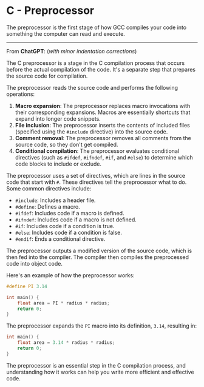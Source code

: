 # C - Preprocessor

The preprocessor is the first stage of how GCC compiles your code into something the computer can read and execute.

-----------

From **ChatGPT**: (*with minor indentation corrections*)

The C preprocessor is a stage in the C compilation process that occurs before the actual compilation of the code. It's a separate step that prepares the source code for compilation.

The preprocessor reads the source code and performs the following operations:

1. **Macro expansion**: The preprocessor replaces macro invocations with their corresponding expansions. Macros are essentially shortcuts that expand into longer code snippets.
2. **File inclusion**: The preprocessor inserts the contents of included files (specified using the `#include` directive) into the source code.
3. **Comment removal**: The preprocessor removes all comments from the source code, so they don't get compiled.
4. **Conditional compilation**: The preprocessor evaluates conditional directives (such as `#ifdef`, `#ifndef`, `#if`, and `#else`) to determine which code blocks to include or exclude.

The preprocessor uses a set of directives, which are lines in the source code that start with `#`. These directives tell the preprocessor what to do. Some common directives include:

* `#include`: Includes a header file.
* `#define`: Defines a macro.
* `#ifdef`: Includes code if a macro is defined.
* `#ifndef`: Includes code if a macro is not defined.
* `#if`: Includes code if a condition is true.
* `#else`: Includes code if a condition is false.
* `#endif`: Ends a conditional directive.

The preprocessor outputs a modified version of the source code, which is then fed into the compiler. The compiler then compiles the preprocessed code into object code.

Here's an example of how the preprocessor works:
```c
#define PI 3.14

int main() {
    float area = PI * radius * radius;
    return 0;
}
```
The preprocessor expands the `PI` macro into its definition, `3.14`, resulting in:
```c
int main() {
    float area = 3.14 * radius * radius;
    return 0;
}
```
The preprocessor is an essential step in the C compilation process, and understanding how it works can help you write more efficient and effective code.
